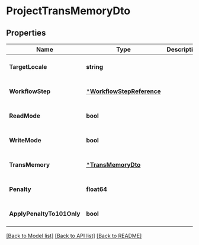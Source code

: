 # ProjectTransMemoryDto

## Properties
Name | Type | Description | Notes
------------ | ------------- | ------------- | -------------
**TargetLocale** | **string** |  | [optional] [default to null]
**WorkflowStep** | [***WorkflowStepReference**](WorkflowStepReference.md) |  | [optional] [default to null]
**ReadMode** | **bool** |  | [optional] [default to null]
**WriteMode** | **bool** |  | [optional] [default to null]
**TransMemory** | [***TransMemoryDto**](TransMemoryDto.md) |  | [optional] [default to null]
**Penalty** | **float64** |  | [optional] [default to null]
**ApplyPenaltyTo101Only** | **bool** |  | [optional] [default to null]

[[Back to Model list]](../README.md#documentation-for-models) [[Back to API list]](../README.md#documentation-for-api-endpoints) [[Back to README]](../README.md)


